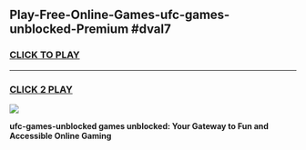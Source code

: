 
## Play-Free-Online-Games-ufc-games-unblocked-Premium #dval7
<h3>
<a href="https://premium.freeplayer.one?title=ufc-games-unblocked&ref=8M">CLICK TO PLAY</a></h3>
<hr>

<h3>
<a href="https://premium.freeplayer.one?title=ufc-games-unblocked&ref=8M">CLICK 2 PLAY</a>
  
</h3>

<a href="https://premium.freeplayer.one?title=ufc-games-unblocked&ref=8M"><img src="https://clearcache.store/games.png"></a>


**ufc-games-unblocked games unblocked: Your Gateway to Fun and Accessible Online Gaming**

